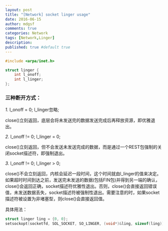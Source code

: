 ```yaml
---
layout: post
title: "[Network] socket linger usage"
date: 2016-06-15
author: mdgsf
comments: true
categories: Network
tags: [Network,Linger]
description:
published: true #default true
---
```


```cpp
#include <arpa/inet.h>

struct linger {
    int l_onoff;
    int l_linger;
};
```

### 三种断开方式：

*1.* l_onoff = 0;   l_linger忽略;

close()立刻返回，底层会将未发送完的数据发送完成后再释放资源，即优雅退出。



*2.* l_onoff != 0;   l_linger = 0;

close()立刻返回，但不会发送未发送完成的数据，而是通过一个REST包强制的关闭socket描述符，即强制退出。



*3.* l_onoff != 0;   l_linger > 0;

close()不会立刻返回，内核会延迟一段时间，这个时间就由l_linger的值来决定。如果超时时间到达之前，发送完未发送的数据(包括FIN包)并得到另一端的确认，close()会返回正确，socket描述符优雅性退出。否则，close()会直接返回错误值，未发送数据丢失，socket描述符被强制性退出。需要注意的时，如果socket描述符被设置为非堵塞型，则close()会直接返回值。


具体用法：

```cpp
struct linger ling = {0, 0};
setsockopt(socketfd, SOL_SOCKET, SO_LINGER, (void*)&ling, sizeof(ling));
```
